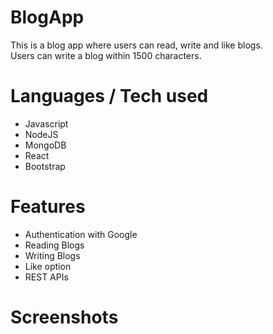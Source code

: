 # BlogApp
This is a blog app where users can read, write and like blogs.<br>
Users can write a blog within 1500 characters.

# Languages / Tech used
- Javascript 
- NodeJS
- MongoDB
- React
- Bootstrap

# Features
- Authentication with Google
- Reading Blogs
- Writing Blogs
- Like option
- REST APIs

# Screenshots
